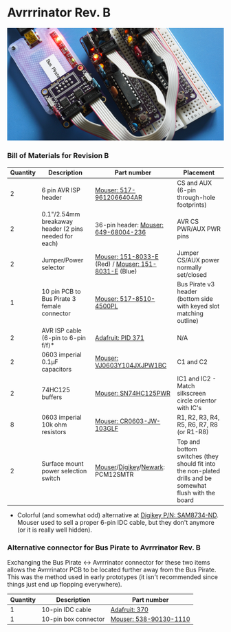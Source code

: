 # Avrrrinator Rev. B
![Avrrrinator Rev B1](images/avrrrinator-b-preview.png)

### Bill of Materials for Revision B
| Quantity | Description | Part number | Placement |
| -------- | ----------- | ----------- | --------- |
| 2        | 6 pin AVR ISP header | [Mouser: 517-9612066404AR](http://www.mouser.com/Search/Refine.aspx?Keyword=517-9612066404AR) | CS and AUX (6-pin through-hole footprints) |
| 2        | 0.1"/2.54mm breakaway header (2 pins needed for each) | 36-pin header: [Mouser: 649-68004-236](http://www.mouser.com/Search/Refine.aspx?Keyword=649-68004-236) | AVR CS PWR/AUX PWR pins |
| 2        | Jumper/Power selector | [Mouser: 151-8033-E](http://www.mouser.com/Search/Refine.aspx?Keyword=151-8033-E) (Red) / [Mouser: 151-8031-E](http://www.mouser.com/Search/Refine.aspx?Keyword=151-8031-E) (Blue) | Jumper CS/AUX power normally set/closed |
| 1        | 10 pin PCB to Bus Pirate 3 female connector | [Mouser: 517-8510-4500PL](http://www.mouser.com/Search/Refine.aspx?Keyword=517-8510-4500PL) | Bus Pirate v3 header (bottom side with keyed slot matching outline) | 
| 2        | AVR ISP cable (6-pin to 6-pin f/f)\* | [Adafruit: PID 371](http://www.adafruit.com/products/371) | N/A |
| 2        | 0603 imperial 0.1µF capacitors | [Mouser: VJ0603Y104JXJPW1BC](http://www.mouser.com/Search/Refine.aspx?Keyword=VJ0603Y104JXJPW1BC) | C1 and C2 |
| 2        | 74HC125 buffers | [Mouser: SN74HC125PWR](http://www.mouser.com/Search/Refine.aspx?Keyword=SN74HC125PWR) | IC1 and IC2 - Match silkscreen circle orientor with IC's |
| 8        | 0603 imperial 10k ohm resistors | [Mouser: CR0603-JW-103GLF](http://www.mouser.com/Search/Refine.aspx?Keyword=CR0603-JW-103GLF) | R1, R2, R3, R4, R5, R6, R7, R8 (or R1-R8) |
| 2        | Surface mount power selection switch | [Mouser](http://www.mouser.com/Search/Refine.aspx?Keyword=PCM12SMTR)/[Digikey](http://www.digikey.com/product-detail/en/PCM12SMTR/401-2016-1-ND/)/[Newark](http://www.newark.com/c-k-components/pcm12smtr/switch-slide-spdt-300ma-through/dp/28C3147): PCM12SMTR | Top and bottom switches (they should fit into the non-plated drills and be somewhat flush with the board | 

* Colorful (and somewhat odd) alternative at [Digikey P/N: SAM8734-ND](http://www.digikey.com/product-detail/en/IDSD-03-D-06.00-T/SAM8734-ND/3476372). Mouser used to sell a proper 6-pin IDC cable, but they don't anymore (or it is really well hidden).

### Alternative connector for Bus Pirate to Avrrrinator Rev. B

Exchanging the Bus Pirate <-> Avrrrinator connector for these two items allows the Avrrrinator PCB to be located further away from the Bus Pirate. This was the method used in early prototypes (it isn't recommended since things just end up flopping everywhere).

| Quantity | Description | Part number |
| -------- | ----------- | ----------- |
| 1        | 10-pin IDC cable | [Adafruit: 370](adafru.it/370) |
| 1        | 10-pin box connector | [Mouser: 538-90130-1110](http://www.mouser.com/Search/Refine.aspx?Keyword=5538-90130-1110) |
